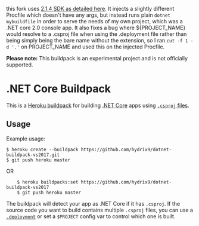 this fork uses [2.1.4 SDK as detailed here](https://github.com/dotnet/core/blob/master/release-notes/releases.csv). It injects a slightly different Procfile which doesn't have any args, but instead runs plain `dotnet mybuildfile` in order to serve the needs of my own project, which was a .NET core 2.0 console app. It also fixes a bug where ${PROJECT_NAME} would resolve to a .csproj file when using the .deployment file rather than being simply being the bare name without the extension, so I ran `cut -f 1 -d '.'` on PROJECT_NAME and used this on the injected Procfile.

**Please note:** This buildpack is an experimental project and is not officially supported.

# .NET Core Buildpack

This is a [Heroku buildpack](http://devcenter.heroku.com/articles/buildpack) for building [.NET Core](https://www.microsoft.com/net/core) apps using [`.csproj` files](https://docs.microsoft.com/en-us/dotnet/articles/core/tools/project-json).

## Usage

Example usage:

    $ heroku create --buildpack https://github.com/hydrix9/dotnet-buildpack-vs2017.git
    $ git push heroku master

OR
```
    $ heroku buildpacks:set https://github.com/hydrix9/dotnet-buildpack-vs2017
    $ git push heroku master
```

The buildpack will detect your app as .NET Core if it has `.csproj`. If the source code you want to build contains multiple `.csproj` files, you can use a [`.deployment`](https://github.com/projectkudu/kudu/wiki/Customizing-deployments) or set a `$PROJECT` config var to control which one is built.
